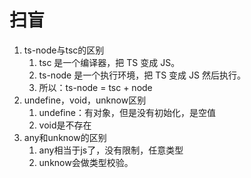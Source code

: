 # 扫盲

1. ts-node与tsc的区别
   1. tsc 是一个编译器，把 TS 变成 JS。
   2. ts-node 是一个执行环境，把 TS 变成 JS 然后执行。
   3. 所以：ts-node = tsc + node
2. undefine，void，unknow区别
   1. undefine：有对象，但是没有初始化，是空值
   2. void是不存在
3. any和unknow的区别
   1. any相当于js了，没有限制，任意类型
   2. unknow会做类型校验。


